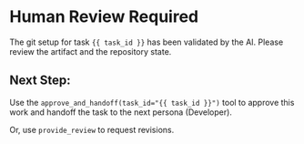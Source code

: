 # Human Review Required

The git setup for task `{{ task_id }}` has been validated by the AI. Please review the artifact and the repository state.

## Next Step:
Use the `approve_and_handoff(task_id="{{ task_id }}")` tool to approve this work and handoff the task to the next persona (Developer).

Or, use `provide_review` to request revisions.
